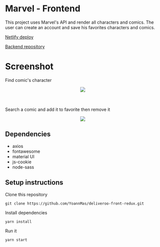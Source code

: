 # Marvel - Frontend

This project uses Marvel's API and render all characters and comics. The user can create an account and save his favorites characters and comics.

<a href="https://marvel-yoann.netlify.app/">Netlify deploy</a>

<a href="https://github.com/YoannMas/marvel-back.git">Backend repository</a>

# Screenshot

Find comic's character

<div align="center">
  <img src="./src/assets/marvel_3.gif">
</div>
<br/>
<br/>

Search a comic and add it to favorite then remove it

<div align="center">
  <img src="./src/assets/marvel_2.gif">
</div>


## Dependencies

- axios
- fontawesome
- material UI
- js-cookie
- node-sass

## Setup instructions

Clone this repository 

```
git clone https://github.com/YoannMas/deliveroo-front-redux.git
```

Install dependencies

```
yarn install
```

Run it

```
yarn start
```
